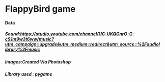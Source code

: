 # FlappyBird game

#### Data
##### Sound:https://studio.youtube.com/channel/UC-UKQGnrO-G-cS1m9w3t6ww/music?utm_campaign=upgrade&utm_medium=redirect&utm_source=%2Faudiolibrary%2Fmusic
##### Images:Created Via Photoshop

##### Library used : pygame

